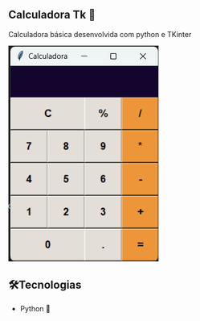 ## Calculadora Tk 🧮

Calculadora básica desenvolvida com python e TKinter

![PREVIEW](./img/calc.png)

## 🛠️Tecnologias

- Python 🐍